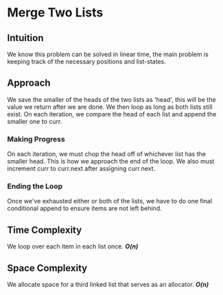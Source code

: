 # Merge Two Lists
## Intuition
We know this problem can be solved in linear time, the main problem is keeping
track of the necessary positions and list-states.
## Approach
We save the smaller of the heads of the two lists as 'head', this will be the
value we return after we are done. We then loop as long as both lists still
exist. On each iteration, we compare the head of each list and append the
smaller one to curr.
### Making Progress
On each iteration, we must chop the head off of whichever list has the smaller
head. This is how we approach the end of the loop. We also must increment curr
to curr.next after assigning curr.next.
### Ending the Loop
Once we've exhausted either or both of the lists, we have to do one final
conditional append to ensure items are not left behind.
## Time Complexity
We loop over each item in each list once. ***O(n)***
## Space Complexity
We allocate space for a third linked list that serves as an allocator.
***O(n)***
